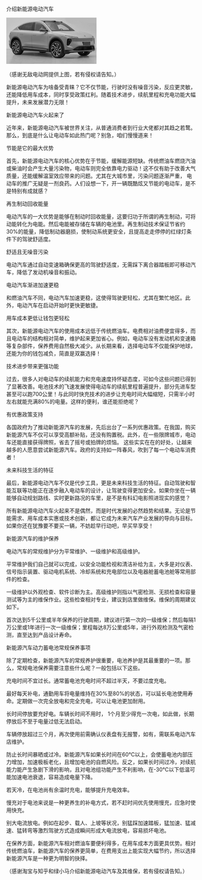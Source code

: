 介绍新能源电动汽车


![介绍新能源电动汽车](https://github.com/ywangnccu/ywang/blob/main/images/Electric_Vehicles.jpg)

（感谢无敌电动网提供上图，若有侵权请告知。）

新能源电动汽车为啥备受青睐？它不仅节能，行驶时没有噪音污染，反应更灵敏，还能降低用车成本，同时享受政策红利。随着技术进步，续航里程和充电功能大幅提升，未来发展潜力无限！

新能源电动汽车火起来了

近年来，新能源电动汽车被世界关注，从普通消费者到行业大佬都对其趋之若鹜。那么，到底是什么让电动车如此热门呢？别急，咱们慢慢道来！

节能是它的最大优势

首先，新能源电动汽车的核心优势在于节能，缓解能源短缺。传统燃油车燃烧汽油或柴油时会产生大量污染物，电动车则完全依靠电力驱动！这不仅有助于改善大气质量，还能缓解温室效应带来的问题。尤其在大城市里，污染问题逐渐严重，
电动车的推广无疑是一剂良药。人们设想一下，开一辆既酷炫又节能的电动车，是不是特别有成就感？

再生制动回收能量

电动汽车的一大优势是能够在制动时回收能量，这要归功于所谓的再生制动，可将动能转化为电能。然后电能被存储在车辆的电池里。再生制动技术保证节省约30%的能量，降低制动器磨损，使制动系统更安全，且提高走走停停的红绿灯条件下的驾驶舒适度。

舒适且无噪音污染

电动汽车通过自动变速箱确保更高的驾驶舒适度，无需踩下离合器踏板即可移动汽车，降低了发动机噪音和振动。

电动汽车渐进加速更稳

和燃油汽车不同，电动汽车加速更稳，这使得驾驶更轻松，尤其在繁忙地区。此外，电动汽车在启动开始时更快更敏捷。

用车成本更低让钱包更轻松

其次，新能源电动汽车的使用成本远低于传统燃油车。电费相对油费便宜得多，而且电动车的结构相对简单，维护起来更加省心。例如，电动车没有发动机和变速箱等复杂部件，保养费用自然极大减少。从长期来看，选择电动车不仅能保护地球，还能为你的钱包减负，简直是双赢选择！

技术进步带来更强功能

过去，很多人对电动车的续航能力和充电速度持怀疑态度，可如今这些问题已得到了显著改善。电池技术的飞速发展使得电动车的续航里程普遍提升，部分先进车型甚至可以跑700公里！与此同时快充技术的进步让充电时间大幅缩短，只需半小时左右就能充满80%的电量。这样的便利，谁还能拒绝呢？

有优惠政策支持

各国政府为了推动新能源汽车的发展，先后出台了一系列优惠政策。在我国，购买新能源汽车不仅可以享受高额补贴，还没有购置税。此外，在一些限牌城市，电动车还能直接获得牌照，省去了摇号或拍牌的烦恼。
这些实实在在的好处，让越来越多的人愿意尝试新能源汽车。政府的支持如一阵春风，吹到了每一个电动车消费者！

未来科技生活的特征

最后，新能源电动汽车不仅是代步工具，更是未来科技生活的特征。自动驾驶和智能互联等功能正在逐步融入电动车的设计，让驾驶变得更加安全。如果你坐在一辆能够自动规划路线、实时更新路况的车里，是不是有科幻电影照进现实的感觉？

所有新能源电动汽车火起来不是偶然，而是时代发展的必然趋势和结果。无论是节能需求、用车成本实惠或技术创新，都让它成为未来汽车产业发展的导向与目标。如果你还在犹豫要不要买一辆，不妨趁早行动吧，早买早享受！

 

新能源汽车的维护保养

电动汽车的常规维护分为平常维护、一级维护和高级维护。

平常维护我们自己就可以完成，以安全功能检视和清洁补给为主，大多是对仪表、信号指示装置、驱动电机系统、冷却系统和充电部位以及电器舱蓄电池舱等常用部件的检查。

一级维护以外观检查、软件诊断为主。高级维护则指以气密检测、无损检查和容量测试等为主的维保作业。这些检查相对专业，建议到店里做维保。维保的周期建议如下。

首次达到5千公里或半年保养的行驶周期，建议进行第一次的一级维保；然后每隔1万公里或1年进行一次一级维保；里程每达8万公里或5年，进行外观检测及气密检测，直至达到产品设计寿命。

新能源汽车动力蓄电池常规保养事项  

除了定期检查，新能源汽车的常规养护很重要，电池养护是其最重要的一项。那么，常规电池保养需要注意些什么呢？一般包括以下这些。

充电时间不宜过长。通常蓄电池充电时间不超过半天，不要过度充电。

最好每天补电，通勤用车将电量维持在30%至80%的状态，可以延长电池使用寿命。定期做一次完全放电和完全充电，可以让电池更加耐用。

长时间停放要充好电。车辆长时间不用时， 1个月至少得充一次电，如此做，长期停放后不至于电量过低无法启动。

车辆停放超过三个月，再次使用前需确认仪表盘有无报警，如有，需联系电动汽车店维护。

防止长时间暴晒或过冷。新能源汽车如果长时间在60℃以上，会使蓄电池内部压力增加，加速极板老化，且增加电池的自燃风险。反之，如果长时间过冷，对续航能力能产生急剧下滑的影响，且对电池组功能产生不利影响，在-30℃以下低温可能加速电池衰退，容易造成电量下降。

若天冷，在电池尚有余温时充电，能够提升充电效率。

慢充对于电池来说是一种更养生的补电方式，若不赶时间优先使用慢充，应急时使用快充。

别大电流放电。例如在起步、载人、上坡等状况，别猛踩加速踏板，猛加速、猛减速、猛转弯等激烈驾驶方式造成瞬间形成大电流放电，容易损坏电池。

在保养方面，新能源汽车相对燃油车要便利得多，在用车成本方面更具优势。相对传统燃油车，新能源汽车的保养更简单，在费用支出上能实现大幅节约，所以选择新能源汽车是一种更为明智的抉择。


（感谢淘宝与知乎和绿小马介绍新能源电动汽车及其维保，若有侵权请告知。）
